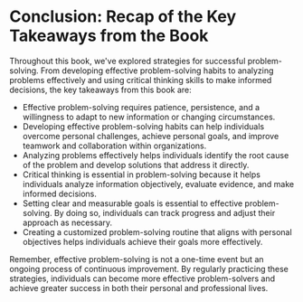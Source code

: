Conclusion: Recap of the Key Takeaways from the Book
====================================================

Throughout this book, we've explored strategies for successful problem-solving. From developing effective problem-solving habits to analyzing problems effectively and using critical thinking skills to make informed decisions, the key takeaways from this book are:

* Effective problem-solving requires patience, persistence, and a willingness to adapt to new information or changing circumstances.
* Developing effective problem-solving habits can help individuals overcome personal challenges, achieve personal goals, and improve teamwork and collaboration within organizations.
* Analyzing problems effectively helps individuals identify the root cause of the problem and develop solutions that address it directly.
* Critical thinking is essential in problem-solving because it helps individuals analyze information objectively, evaluate evidence, and make informed decisions.
* Setting clear and measurable goals is essential to effective problem-solving. By doing so, individuals can track progress and adjust their approach as necessary.
* Creating a customized problem-solving routine that aligns with personal objectives helps individuals achieve their goals more effectively.

Remember, effective problem-solving is not a one-time event but an ongoing process of continuous improvement. By regularly practicing these strategies, individuals can become more effective problem-solvers and achieve greater success in both their personal and professional lives.
